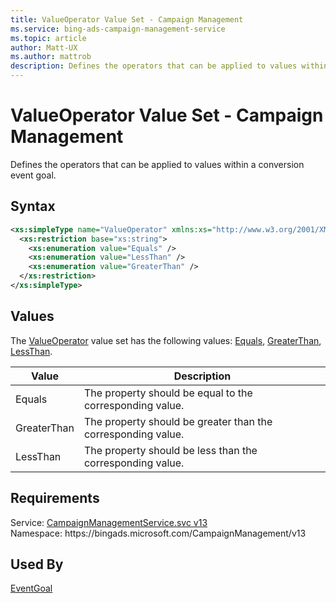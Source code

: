 ```yaml
---
title: ValueOperator Value Set - Campaign Management
ms.service: bing-ads-campaign-management-service
ms.topic: article
author: Matt-UX
ms.author: mattrob
description: Defines the operators that can be applied to values within a conversion event goal.
---
```

# ValueOperator Value Set - Campaign Management
Defines the operators that can be applied to values within a conversion event goal. 

## Syntax
```xml
<xs:simpleType name="ValueOperator" xmlns:xs="http://www.w3.org/2001/XMLSchema">
  <xs:restriction base="xs:string">
    <xs:enumeration value="Equals" />
    <xs:enumeration value="LessThan" />
    <xs:enumeration value="GreaterThan" />
  </xs:restriction>
</xs:simpleType>
```

## <a name="values"></a>Values

The [ValueOperator](valueoperator.md) value set has the following values: [Equals](#equals), [GreaterThan](#greaterthan), [LessThan](#lessthan).

|Value|Description|
|-----------|---------------|
|<a name="equals"></a>Equals|The property should be equal to the corresponding value.|
|<a name="greaterthan"></a>GreaterThan|The property should be greater than the corresponding value.|
|<a name="lessthan"></a>LessThan|The property should be less than the corresponding value.|

## Requirements
Service: [CampaignManagementService.svc v13](https://campaign.api.bingads.microsoft.com/Api/Advertiser/CampaignManagement/v13/CampaignManagementService.svc)  
Namespace: https\://bingads.microsoft.com/CampaignManagement/v13  

## Used By
[EventGoal](eventgoal.md)  
